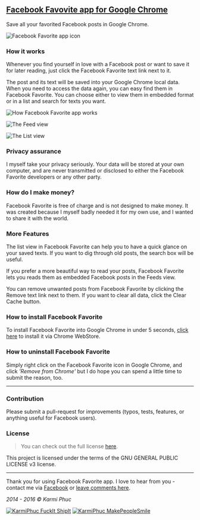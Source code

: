 [Facebook Favovite app for Google Chrome](http://karmiphuc.com/tools/fbfavorite.html)
---------------------------------------

Save all your favorited Facebook posts in Google Chrome.

![Facebook Favorite app icon](https://i.imgur.com/kzNSuMC.png)

### How it works

Whenever you find yourself in love with a Facebook post or want to save it for later reading, just click the Facebook Favorite text link next to it.

The post and its text will be saved into your Google Chrome local data. When you need to access the data again, you can easy find them in Facebook Favorite. You can choose either to view them in embedded format or in a list and search for texts you want.

![How Facebook Favorite app works](https://i.imgur.com/3ShFl89.png)

![The Feed view](https://i.imgur.com/ag1IaDa.png)

![The List view](https://i.imgur.com/w76vfh9.png)

### Privacy assurance

I myself take your privacy seriously. Your data will be stored at your own computer, and are never transmitted or disclosed to either the Facebook Favorite developers or any other party.

### How do I make money?

Facebook Favorite is free of charge and is not designed to make money. It was created because I myself badly needed it for my own use, and I wanted to share it with the world.

### More Features

The list view in Facebook Favorite can help you to have a quick glance on your saved texts. If you want to dig through old posts, the search box will be useful.

If you prefer a more beautiful way to read your posts, Facebook Favorite lets you reads them as embedded Facebook posts in the Feeds view.

You can remove unwanted posts from Facebook Favorite by clicking the Remove text link next to them. If you want to clear all data, click the Clear Cache button.

### How to install Facebook Favorite
To install Facebook Favorite into Google Chrome in under 5 seconds, [click here](https://chrome.google.com/webstore/detail/facebook-favorite/cklcfohlddckjakiohbpjbcfhbfboopl) to install it via Chrome WebStore.

### How to uninstall Facebook Favorite

Simply right click on the Facebook Favorite icon in Google Chrome, and click _'Remove from Chrome'_ but I do hope you can spend a little time to submit the reason, too.

---

### Contribution

Please submit a pull-request for improvements (typos, tests, features, or anything useful for Facebook users).

### License

> You can check out the full license [here](https://github.com/karmiphuc/facebook-favorite-app/blob/master/LICENSE).

This project is licensed under the terms of the GNU GENERAL PUBLIC LICENSE v3 license.

<hr/>

Thank you for using Facebook Favorite app. I love to hear from you - contact me via [Facebook](https://www.facebook.com/phucnn) or [leave comments here](http://karmiphuc.com/tools/fbfavorite.html).

_2014 - 2016 © Karmi Phuc_

[![KarmiPhuc FuckIt ShipIt](http://forthebadge.com/images/badges/fuck-it-ship-it.svg)](http://karmiphuc.com/cong-nghe/6-tuan-hanh-phuc-cung-facebook-favorite/) [![KarmiPhuc MakePeopleSmile](http://forthebadge.com/images/badges/makes-people-smile.svg)](https://trello.com/c/lTW1mZBv/13-facebook-favorite-extension)